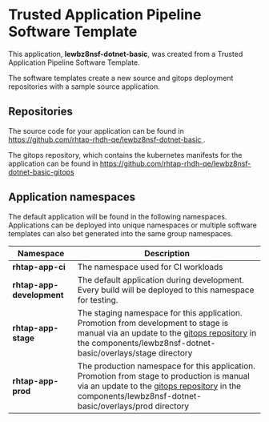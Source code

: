 # Trusted Application Pipeline Software Template

This application, **lewbz8nsf-dotnet-basic**, was created from a Trusted Application Pipeline Software Template.

The software templates create a new source and gitops deployment repositories with a sample source application. 

## Repositories

The source code for your application can be found in [https://github.com/rhtap-rhdh-qe/lewbz8nsf-dotnet-basic ](https://github.com/rhtap-rhdh-qe/lewbz8nsf-dotnet-basic ).
 
The gitops repository, which contains the kubernetes manifests for the application can be found in 
[https://github.com/rhtap-rhdh-qe/lewbz8nsf-dotnet-basic-gitops ](https://github.com/rhtap-rhdh-qe/lewbz8nsf-dotnet-basic-gitops ) 

## Application namespaces 

The default application will be found in the following namespaces. Applications can be deployed into unique namespaces or multiple software templates can also bet generated into the same group namespaces.  

|  Namespace   |  Description   |  
| -------- | -------- |
| **rhtap-app-ci** | The namespace used for CI workloads |
| **rhtap-app-development** | The default application during development. Every build will be deployed to this namespace for testing. |
| **rhtap-app-stage** | The staging namespace for this application. Promotion from development to stage is manual via an update to the [gitops repository](https://github.com/rhtap-rhdh-qe/lewbz8nsf-dotnet-basic-gitops ) in the components/lewbz8nsf-dotnet-basic/overlays/stage directory |
| **rhtap-app-prod** | The production namespace for this application. Promotion from stage to production is manual via an update to the [gitops repository](https://github.com/rhtap-rhdh-qe/lewbz8nsf-dotnet-basic-gitops ) in the components/lewbz8nsf-dotnet-basic/overlays/prod directory |